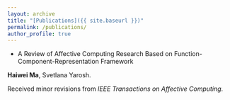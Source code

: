 ```yaml
---
layout: archive
title: "[Publications]({{ site.baseurl }})"
permalink: /publications/
author_profile: true
---
```


<!---
{% if author.googlescholar %}
  You can also find my articles on <u><a href="{{author.googlescholar}}">my Google Scholar profile</a>.</u>
{% endif %}

{% include base_path %}

{% for post in site.publications reversed %}
  {% include archive-single.html %}
{% endfor %}
-->

* A Review of Affective Computing Research Based on Function-Component-Representation Framework

**Haiwei Ma**, Svetlana Yarosh.

Received minor revisions from *IEEE Transactions on Affective Computing*.



